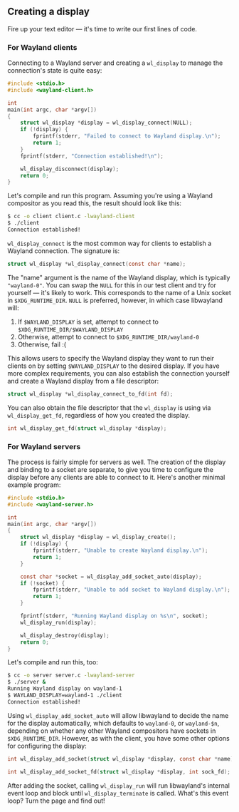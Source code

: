 ## Creating a display

Fire up your text editor &mdash; it's time to write our first lines of code.

### For Wayland clients

Connecting to a Wayland server and creating a `wl_display` to manage the
connection's state is quite easy:

```c
#include <stdio.h>
#include <wayland-client.h>

int
main(int argc, char *argv[])
{
    struct wl_display *display = wl_display_connect(NULL);
    if (!display) {
        fprintf(stderr, "Failed to connect to Wayland display.\n");
        return 1;
    }
    fprintf(stderr, "Connection established!\n");

    wl_display_disconnect(display);
    return 0;
}
```

Let's compile and run this program. Assuming you're using a Wayland compositor
as you read this, the result should look like this:

```sh
$ cc -o client client.c -lwayland-client
$ ./client
Connection established!
```

`wl_display_connect` is the most common way for clients to establish a Wayland
connection. The signature is:

```c
struct wl_display *wl_display_connect(const char *name);
```

The "name" argument is the name of the Wayland display, which is typically
`"wayland-0"`. You can swap the `NULL` for this in our test client and try for
yourself &mdash; it's likely to work. This corresponds to the name of a Unix 
socket in `$XDG_RUNTIME_DIR`. `NULL` is preferred, however, in which case 
libwayland will:

1. If `$WAYLAND_DISPLAY` is set, attempt to connect to
   `$XDG_RUNTIME_DIR/$WAYLAND_DISPLAY`
2. Otherwise, attempt to connect to `$XDG_RUNTIME_DIR/wayland-0`
3. Otherwise, fail :(

This allows users to specify the Wayland display they want to run their clients
on by setting `$WAYLAND_DISPLAY` to the desired display. If you have more
complex requirements, you can also establish the connection yourself and create
a Wayland display from a file descriptor:

```c
struct wl_display *wl_display_connect_to_fd(int fd);
```

You can also obtain the file descriptor that the `wl_display` is using via
`wl_display_get_fd`, regardless of how you created the display.

```c
int wl_display_get_fd(struct wl_display *display);
```

### For Wayland servers

The process is fairly simple for servers as well. The creation of the display
and binding to a socket are separate, to give you time to configure the display
before any clients are able to connect to it. Here's another minimal example
program:

```c
#include <stdio.h>
#include <wayland-server.h>

int
main(int argc, char *argv[])
{
    struct wl_display *display = wl_display_create();
    if (!display) {
        fprintf(stderr, "Unable to create Wayland display.\n");
        return 1;
    }

    const char *socket = wl_display_add_socket_auto(display);
    if (!socket) {
        fprintf(stderr, "Unable to add socket to Wayland display.\n");
        return 1;
    }

    fprintf(stderr, "Running Wayland display on %s\n", socket);
    wl_display_run(display);

    wl_display_destroy(display);
    return 0;
}
```

Let's compile and run this, too:

```sh
$ cc -o server server.c -lwayland-server
$ ./server &
Running Wayland display on wayland-1
$ WAYLAND_DISPLAY=wayland-1 ./client
Connection established!
```

Using `wl_display_add_socket_auto` will allow libwayland to decide the name for
the display automatically, which defaults to `wayland-0`, or `wayland-$n`,
depending on whether any other Wayland compositors have sockets in
`$XDG_RUNTIME_DIR`. However, as with the client, you have some other options for
configuring the display:

```c
int wl_display_add_socket(struct wl_display *display, const char *name);

int wl_display_add_socket_fd(struct wl_display *display, int sock_fd);
```

After adding the socket, calling `wl_display_run` will run libwayland's internal
event loop and block until `wl_display_terminate` is called. What's this event
loop? Turn the page and find out!
